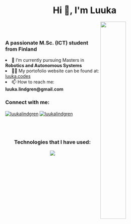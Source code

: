 <h1 align="center">Hi 👋, I'm Luuka</h1>
<img align="right" src="https://workchronicles.com/wp-content/uploads/2023/03/glimpse-of-the-future-01-2.png"  width="40%" />
<br/>
<br/>


<h3 align="left">A passionate M.Sc. (ICT) student from Finland</h3>
<li align="left"> 🌱 I’m currently pursuing Masters in <b>Robotics and Autonomous Systems</b> </li>
<li align="left"> 👨‍💻 My portofolio website can be found at: <a href="https://www.luuka.codes" target="_blank">luuka.codes</a> </li>
<li align="left"> 📫 How to reach me: <b>luuka.lindgren@gmail.com</b> </li>


<h3 align="left">Connect with me:</h3>
<p align="left">
<a href="https://linkedin.com/in/luukalindgren" target="_blank"><img align="center" src="https://skillicons.dev/icons?i=linkedin" alt="luukalindgren" /></a>
<a href="https://instagram.com/luukalindgren" target="_blank"><img align="center" src="https://skillicons.dev/icons?i=instagram" alt="luukalindgren"  /></a>
</p>

<br/>
<br/>

<h3 align="center">Technologies that I have used:</h3>
 <p align="center">
  <a href="https://skillicons.dev">
    <img src="https://skillicons.dev/icons?i=js,react,py,html,css,java,git,vscode,vite,azure,bash,figma,supabase,mongodb,nextjs,nodejs,ps,postman,wordpress,webflow&perline=10" />
  </a>
</p>

